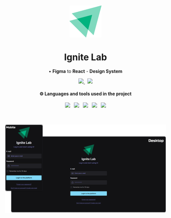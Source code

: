 <!--Heading-->
<h3 align='center'>
  <img src='.github/logo.png' width='100'/>
</h3>
<h1 align='center'>
  Ignite Lab
</h1>
<p align='center'>
  • <strong>Figma</strong> to <strong>React</strong> - <strong>Design System</strong>
</p>
<p align='center'>
  <a href='https://www.figma.com/file/SmB2xmwulqJrKiJD8pKgB2/Ignite-Lab-Design-System'>
    <img src='https://img.shields.io/badge/Template-4B275F?style=for-the-badge&logo=figma&logoColor=white' />
	</a>&nbsp;
	<a href='https://ignite01-designsystem.pedrovisk.ml/'>
    <img src='https://img.shields.io/badge/Docs-ff528c?style=for-the-badge&logo=storybook&logoColor=white' />
	</a>
</p>
<!--/Heading-->

<!--Section-->
<h4 align='center'>
  ⚙️ Languages and tools used in the project
</h4>
<p align='center'>
  <img src='https://img.shields.io/badge/TypeScript-007ACC?style=for-the-badge&logo=typescript&logoColor=white' />&nbsp;&nbsp;
	<img src='https://img.shields.io/badge/Vite-20232A?style=for-the-badge&logo=vite&logoColor=white' />&nbsp;&nbsp;
  <img src='https://img.shields.io/badge/Storybook-ff528c?style=for-the-badge&logo=storybook&logoColor=white' />&nbsp;&nbsp;
  <img src='https://img.shields.io/badge/Tailwind_CSS-38B2AC?style=for-the-badge&logo=tailwind-css&logoColor=white' />&nbsp;&nbsp;
	<img src='https://img.shields.io/badge/Figma-4B275F?style=for-the-badge&logo=figma&logoColor=white' />
</p>
<!--/Section-->

<!--Section-->
<br/>
<h4 align='center'>
	<img src='.github/preview.png' />
</4>
<!--/Section-->